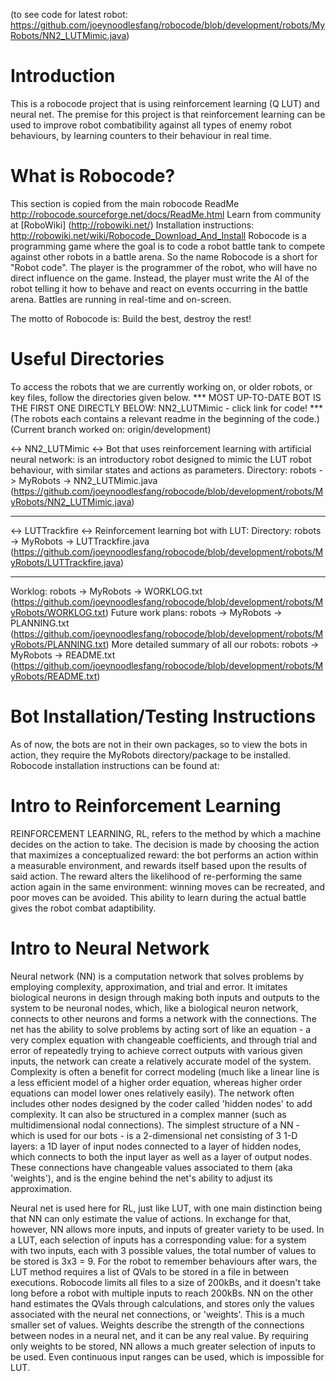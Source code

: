 (to see code for latest robot: https://github.com/joeynoodlesfang/robocode/blob/development/robots/MyRobots/NN2_LUTMimic.java)

Introduction
============
This is a robocode project that is using reinforcement learning (Q LUT) and neural net.
The premise for this project is that reinforcement learning can be used to improve robot combatibility against all types of enemy robot behaviours, by learning counters to their behaviour in real time.

What is Robocode?
====================
This section is copied from the main robocode ReadMe http://robocode.sourceforge.net/docs/ReadMe.html
Learn from community at [RoboWiki] (http://robowiki.net/)
Installation instructions: http://robowiki.net/wiki/Robocode_Download_And_Install
Robocode is a programming game where the goal is to code a robot battle tank to compete against other robots in a battle arena. So the name Robocode is a short for "Robot code". The player is the programmer of the robot, who will have no direct influence on the game. Instead, the player must write the AI of the robot telling it how to behave and react on events occurring in the battle arena. Battles are running in real-time and on-screen.

The motto of Robocode is: Build the best, destroy the rest!

Useful Directories
======================
To access the robots that we are currently working on, or older robots, or key files, follow the directories given below.
*** MOST UP-TO-DATE BOT IS THE FIRST ONE DIRECTLY BELOW: NN2_LUTMimic - click link for code! ***
(The robots each contains a relevant readme in the beginning of the code.)
(Current branch worked on: origin/development)

<-> NN2_LUTMimic <->
Bot that uses reinforcement learning with artificial neural network:
is an introductory robot designed to mimic the LUT robot behaviour, with similar states and actions as parameters.
Directory: robots -> MyRobots -> NN2_LUTMimic.java (https://github.com/joeynoodlesfang/robocode/blob/development/robots/MyRobots/NN2_LUTMimic.java)

---

<-> LUTTrackfire <->
Reinforcement learning bot with LUT:
Directory: robots -> MyRobots -> LUTTrackfire.java (https://github.com/joeynoodlesfang/robocode/blob/development/robots/MyRobots/LUTTrackfire.java)

--- 

Worklog: robots -> MyRobots -> WORKLOG.txt (https://github.com/joeynoodlesfang/robocode/blob/development/robots/MyRobots/WORKLOG.txt)
Future work plans: robots -> MyRobots -> PLANNING.txt (https://github.com/joeynoodlesfang/robocode/blob/development/robots/MyRobots/PLANNING.txt)
More detailed summary of all our robots: robots -> MyRobots -> README.txt (https://github.com/joeynoodlesfang/robocode/blob/development/robots/MyRobots/README.txt)

Bot Installation/Testing Instructions
======================================
As of now, the bots are not in their own packages, so to view the bots in action, they require the MyRobots directory/package to be installed.
Robocode installation instructions can be found at:



Intro to Reinforcement Learning
==================================
REINFORCEMENT LEARNING, RL, refers to the method by which a machine decides on the action to take. 
The decision is made by choosing the action that maximizes a conceptualized reward: the bot performs 
an action within a measurable environment, and rewards itself based upon the results of said action. 
The reward alters the likelihood of re-performing the same action again in the same environment: 
winning moves can be recreated, and poor moves can be avoided. This ability to learn during the 
actual battle gives the robot combat adaptibility.


Intro to Neural Network
==========================

Neural network (NN) is a computation network that solves problems by employing complexity, 
approximation, and trial and error. It imitates biological neurons in design through making both 
inputs and outputs to the system to be neuronal nodes, which, like a biological neuron network, 
connects to other neurons and forms a network with the connections. The net has the ability to 
solve problems by acting sort of like an equation - a very complex equation with changeable 
coefficients, and through trial and error of repeatedly trying to achieve correct outputs with 
various given inputs, the network can create a relatively accurate model of the system. Complexity 
is often a benefit for correct modeling (much like a linear line is a less efficient model of a 
higher order equation, whereas higher order equations can model lower ones relatively easily). The 
network often includes other nodes designed by the coder called 'hidden nodes' to add complexity. 
It can also be structured in a complex manner (such as multidimensional nodal connections). The 
simplest structure of a NN - which is used for our bots - is a 2-dimensional net consisting of 3 
1-D layers: a 1D layer of input nodes connected to a layer of hidden nodes, which connects to both 
the input layer as well as a layer of output nodes. These connections have changeable values 
associated to them (aka 'weights'), and is the engine behind the net's ability to adjust its 
approximation.

Neural net is used here for RL, just like LUT, with one main distinction being that NN can only 
estimate the value of actions. In exchange for that, however, NN allows more inputs, and inputs of 
greater variety to be used. In a LUT, each selection of inputs has a corresponding value: for a 
system with two inputs, each with 3 possible values, the total number of values to be stored is 
3x3 = 9. For the robot to remember behaviours after wars, the LUT method requires a list of QVals 
to be stored in a file in between executions. Robocode limits all files to a size of 200kBs, and 
it doesn't take long before a robot with multiple inputs to reach 200kBs. NN on the other hand 
estimates the QVals through calculations, and stores only the values associated with the neural 
net connections, or 'weights'. This is a much smaller set of values. Weights describe the strength 
of the connections between nodes in a neural net, and it can be any real value. By requiring only 
weights to be stored, NN allows a much greater selection of inputs to be used. Even continuous 
input ranges can be used, which is impossible for LUT.